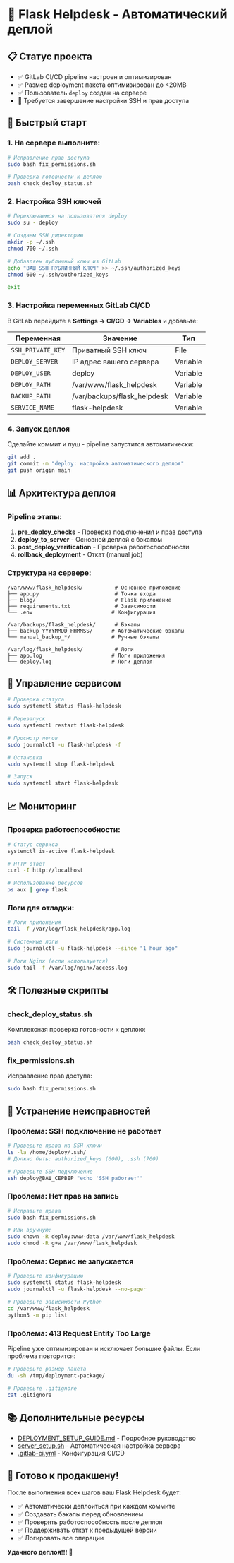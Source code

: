 # 🚀 Flask Helpdesk - Автоматический деплой

## 📋 Статус проекта

- ✅ GitLab CI/CD pipeline настроен и оптимизирован
- ✅ Размер deployment пакета оптимизирован до <20MB
- ✅ Пользователь `deploy` создан на сервере
- 🔄 Требуется завершение настройки SSH и прав доступа

## 🎯 Быстрый старт

### 1. На сервере выполните:

```bash
# Исправление прав доступа
sudo bash fix_permissions.sh

# Проверка готовности к деплою
bash check_deploy_status.sh
```

### 2. Настройка SSH ключей

```bash
# Переключаемся на пользователя deploy
sudo su - deploy

# Создаем SSH директорию
mkdir -p ~/.ssh
chmod 700 ~/.ssh

# Добавляем публичный ключ из GitLab
echo "ВАШ_SSH_ПУБЛИЧНЫЙ_КЛЮЧ" >> ~/.ssh/authorized_keys
chmod 600 ~/.ssh/authorized_keys

exit
```

### 3. Настройка переменных GitLab CI/CD

В GitLab перейдите в **Settings → CI/CD → Variables** и добавьте:

| Переменная | Значение | Тип |
|------------|----------|-----|
| `SSH_PRIVATE_KEY` | Приватный SSH ключ | File |
| `DEPLOY_SERVER` | IP адрес вашего сервера | Variable |
| `DEPLOY_USER` | deploy | Variable |
| `DEPLOY_PATH` | /var/www/flask_helpdesk | Variable |
| `BACKUP_PATH` | /var/backups/flask_helpdesk | Variable |
| `SERVICE_NAME` | flask-helpdesk | Variable |

### 4. Запуск деплоя

Сделайте коммит и пуш - pipeline запустится автоматически:

```bash
git add .
git commit -m "deploy: настройка автоматического деплоя"
git push origin main
```

## 📊 Архитектура деплоя

### Pipeline этапы:

1. **pre_deploy_checks** - Проверка подключения и прав доступа
2. **deploy_to_server** - Основной деплой с бэкапом
3. **post_deploy_verification** - Проверка работоспособности
4. **rollback_deployment** - Откат (manual job)

### Структура на сервере:

```
/var/www/flask_helpdesk/          # Основное приложение
├── app.py                        # Точка входа
├── blog/                         # Flask приложение
├── requirements.txt              # Зависимости
└── .env                         # Конфигурация

/var/backups/flask_helpdesk/      # Бэкапы
├── backup_YYYYMMDD_HHMMSS/      # Автоматические бэкапы
└── manual_backup_*/             # Ручные бэкапы

/var/log/flask_helpdesk/          # Логи
├── app.log                      # Логи приложения
└── deploy.log                   # Логи деплоя
```

## 🔧 Управление сервисом

```bash
# Проверка статуса
sudo systemctl status flask-helpdesk

# Перезапуск
sudo systemctl restart flask-helpdesk

# Просмотр логов
sudo journalctl -u flask-helpdesk -f

# Остановка
sudo systemctl stop flask-helpdesk

# Запуск
sudo systemctl start flask-helpdesk
```

## 📈 Мониторинг

### Проверка работоспособности:

```bash
# Статус сервиса
systemctl is-active flask-helpdesk

# HTTP ответ
curl -I http://localhost

# Использование ресурсов
ps aux | grep flask
```

### Логи для отладки:

```bash
# Логи приложения
tail -f /var/log/flask_helpdesk/app.log

# Системные логи
sudo journalctl -u flask-helpdesk --since "1 hour ago"

# Логи Nginx (если используется)
sudo tail -f /var/log/nginx/access.log
```

## 🛠️ Полезные скрипты

### check_deploy_status.sh
Комплексная проверка готовности к деплою:
```bash
bash check_deploy_status.sh
```

### fix_permissions.sh
Исправление прав доступа:
```bash
sudo bash fix_permissions.sh
```

## 🚨 Устранение неисправностей

### Проблема: SSH подключение не работает
```bash
# Проверьте права на SSH ключи
ls -la /home/deploy/.ssh/
# Должно быть: authorized_keys (600), .ssh (700)

# Проверьте SSH подключение
ssh deploy@ВАШ_СЕРВЕР "echo 'SSH работает'"
```

### Проблема: Нет прав на запись
```bash
# Исправьте права
sudo bash fix_permissions.sh

# Или вручную:
sudo chown -R deploy:www-data /var/www/flask_helpdesk
sudo chmod -R g+w /var/www/flask_helpdesk
```

### Проблема: Сервис не запускается
```bash
# Проверьте конфигурацию
sudo systemctl status flask-helpdesk
sudo journalctl -u flask-helpdesk --no-pager

# Проверьте зависимости Python
cd /var/www/flask_helpdesk
python3 -m pip list
```

### Проблема: 413 Request Entity Too Large
Pipeline уже оптимизирован и исключает большие файлы. Если проблема повторится:

```bash
# Проверьте размер пакета
du -sh /tmp/deployment-package/

# Проверьте .gitignore
cat .gitignore
```

## 📚 Дополнительные ресурсы

- [DEPLOYMENT_SETUP_GUIDE.md](DEPLOYMENT_SETUP_GUIDE.md) - Подробное руководство
- [server_setup.sh](server_setup.sh) - Автоматическая настройка сервера
- [.gitlab-ci.yml](.gitlab-ci.yml) - Конфигурация CI/CD

## 🎉 Готово к продакшену!

После выполнения всех шагов ваш Flask Helpdesk будет:

- ✅ Автоматически деплоиться при каждом коммите
- ✅ Создавать бэкапы перед обновлением
- ✅ Проверять работоспособность после деплоя
- ✅ Поддерживать откат к предыдущей версии
- ✅ Логировать все операции

**Удачного деплоя!!! 🚀**
